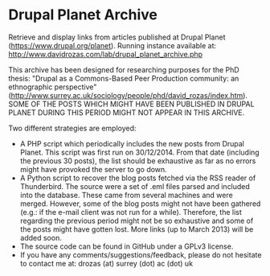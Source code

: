 Drupal Planet Archive
=====================

Retrieve and display links from articles published at Drupal Planet (https://www.drupal.org/planet). Running instance available at: http://www.davidrozas.com/lab/drupal_planet_archive.php

This archive has been designed for researching purposes for the PhD thesis: "Drupal as a Commons-Based Peer Production community: an ethnographic perspective" (http://www.surrey.ac.uk/sociology/people/phd/david_rozas/index.htm). SOME OF THE POSTS WHICH MIGHT HAVE BEEN PUBLISHED IN DRUPAL PLANET DURING THIS PERIOD MIGHT NOT APPEAR IN THIS ARCHIVE.

Two different strategies are employed:
 - A PHP script which periodically includes the new posts from Drupal Planet. This script was first run on 30/12/2014. From that date (including the previous 30 posts), the list should be exhaustive as far as no errors might have provoked the server to go down.
 - A Python script to recover the blog posts fetched via the RSS reader of Thunderbird. The source were a set of .eml files parsed and included into the database. These came from several machines and were merged. However, some of the blog posts might not have been gathered (e.g.: if the e-mail client was not run for a while). Therefore, the list regarding the previous period might not be so exhaustive and some of the posts might have gotten lost. More links (up to March 2013) will be added soon.
 - The source code can be found in GitHub under a GPLv3 license.
 - If you have any comments/suggestions/feedback, please do not hesitate to contact me at: drozas (at) surrey (dot) ac (dot) uk
